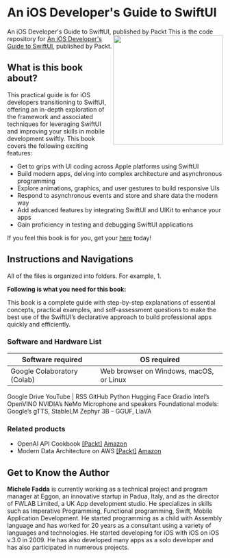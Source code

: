 # An iOS Developer's Guide to SwiftUI
An iOS Developer's Guide to SwiftUI, published by Packt
<a href="https://www.packtpub.com/product/An-iOS-Developer-s-Guide-to-SwiftUI/9781801813624"><img src="https://static.packt-cdn.com/products/9781801813624/cover/smaller" alt="" height="256px" align="right"></a>
This is the code repository for [An iOS Developer's Guide to SwiftUI](https://www.packtpub.com/product/An-iOS-Developer-s-Guide-to-SwiftUI/9781801813624), published by Packt.

## What is this book about?
This practical guide is for iOS developers transitioning to SwiftUI, offering an in-depth exploration of the framework and associated techniques for leveraging SwiftUI and improving your skills in mobile development swiftly.
This book covers the following exciting features:
* Get to grips with UI coding across Apple platforms using SwiftUI
* Build modern apps, delving into complex architecture and asynchronous programming
* Explore animations, graphics, and user gestures to build responsive UIs
* Respond to asynchronous events and store and share data the modern way
* Add advanced features by integrating SwiftUI and UIKit to enhance your apps
* Gain proficiency in testing and debugging SwiftUI applications

If you feel this book is for you, get your [here](https://www.amazon.com/dp/1801813620) today!

## Instructions and Navigations
All of the files is organized into folders. For example, 1.


**Following is what you need for this book:**

This book is a complete guide with step-by-step explanations of essential concepts, practical examples, and self-assessment questions to make the best use of the SwiftUI’s declarative approach to build professional apps quickly and efficiently.

### Software and Hardware List
| Software required                    | OS required                         |
| ------------------------------------ | ----------------------------------- |
| Google Colaboratory (Colab) | Web browser on Windows, macOS, or Linux
Google Drive 
YouTube | 
RSS
GitHub
Python
Hugging Face
Gradio
Intel’s OpenVINO NVIDIA’s NeMo Microphone and speakers
Foundational models: Google’s gTTS, StableLM Zephyr 3B – GGUF, LlaVA

### Related products <Other books you may enjoy>
* OpenAI API Cookbook  [[Packt]](https://www.packtpub.com/product/OpenAI-API-Cookbook/9781805121350) [Amazon](https://www.amazon.com/dp/1805121359)
* Modern Data Architecture on AWS [[Packt]](https://www.packtpub.com/product/Modern-Data-Architecture-on-AWS/9781801813396) [Amazon](https://www.amazon.com/dp/1801813396)

## Get to Know the Author
**Michele Fadda** is currently working as a technical project and program manager at Eggon, an innovative startup in Padua, Italy, and as the director of FWLAB Limited, a UK App development studio. He specializes in skills such as Imperative Programming, Functional programming, Swift, Mobile Application Development. He started programming as a child with Assembly language and has worked for 20 years as a consultant using a variety of languages and technologies. He started developing for iOS with iOS on iOS v.3.0 in 2009. He has also developed many apps as a solo developer and has also participated in numerous projects.	
